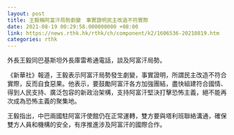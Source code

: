 ```yaml
---
layout: post
title: 王毅稱阿富汗局勢劇變　事實證明民主改造不符實際
date: 2021-08-19 00:29:58.000000000 +08:00
link: https://news.rthk.hk/rthk/ch/component/k2/1606536-20210819.htm
categories: rthk
---
```


外長王毅同巴基斯坦外長庫雷希通電話，談及阿富汗局勢。

《新華社》報道，王毅表示阿富汗局勢發生劇變，事實證明，所謂民主改造不符合實際，反而自食惡果。他表示，要鼓勵阿富汗各方加強團結，盡快組建符合國情、得到人民支持、廣泛包容的新政治架構，支持阿富汗堅決打擊恐怖主義，絕不能再次成為恐怖主義的聚集地。

王毅指出，中巴兩國駐阿富汗使館仍在正常運轉，雙方要與塔利班聯絡溝通，確保雙方人員和機構的安全，有序推進涉及阿富汗的國際合作。
